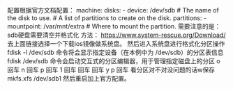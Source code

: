 配置根据官方文档配置：
machine:
    disks:
        - device: /dev/sdb # The name of the disk to use.
          # A list of partitions to create on the disk.
          partitions:
            - mountpoint: /var/mnt/extra # Where to mount the partition.
需要注意的是：
sdb硬盘需要清空并格式化
方法：
https://www.system-rescue.org/Download/
去上面链接选择一个下载ios镜像做系统盘。
然后进入系统盘进行格式化分区操作
fdisk -l /dev/sdb   命令将会显示指定设备（在本例中为 /dev/sdb）的分区表信息
fdisk /dev/sdb   命令会启动交互式的分区编辑器，用于管理指定磁盘上的分区
o 回车
n 回车
p 回车
1 回车
回车
回车
y
p 回车 
看分区对不对没问题的话w保存
 mkfs.xfs /dev/sdb1
然后重启加上官方配置。
